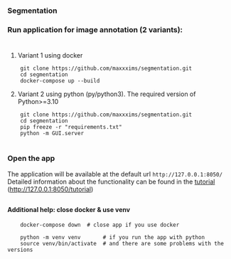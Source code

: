 ### Segmentation
### Run application for image annotation (2 variants):
#
   1) Variant 1 using docker
```
    git clone https://github.com/maxxxims/segmentation.git
    cd segmentation
    docker-compose up --build
```
2) Variant 2 using python (py/python3). The required version of Python>=3.10
```
    git clone https://github.com/maxxxims/segmentation.git
    cd segmentation
    pip freeze -r "requirements.txt"
    python -m GUI.server
```
#
### Open the app

The application will be available at the default url 
`http://127.0.0.1:8050/ `<br> Detailed information about the functionality can be found in the  <a href="http://127.0.0.1:8050/tutorial">tutorial </a> (http://127.0.0.1:8050/tutorial)

##

#### Additional help: close docker & use venv
```
    docker-compose down  # close app if you use docker

    python -m venv venv       # if you run the app with python 
    source venv/bin/activate  # and there are some problems with the versions
```
#
#

